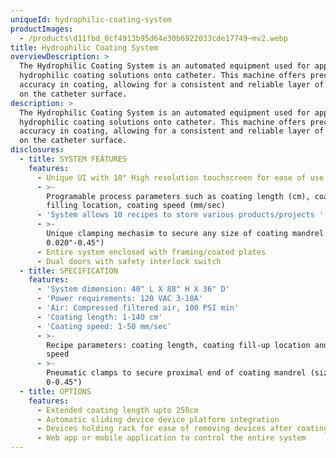 ```yaml
---
uniqueId: hydrophilic-coating-system
productImages:
  - /products\d11fbd_0cf4913b95d64e30b6922033cde17749~mv2.webp
title: Hydrophilic Coating System
overviewDescription: >
  The Hydrophilic Coating System is an automated equipment used for applying
  hydrophilic coating solutions onto catheter. This machine offers precision and
  accuracy in coating, allowing for a consistent and reliable layer of coating
  on the catheter surface.
description: >
  The Hydrophilic Coating System is an automated equipment used for applying
  hydrophilic coating solutions onto catheter. This machine offers precision and
  accuracy in coating, allowing for a consistent and reliable layer of coating
  on the catheter surface.
disclosures:
  - title: SYSTEM FEATURES
    features:
      - Unique UI with 10" High resolution touchscreen for ease of use
      - >-
        Programable process parameters such as coating length (cm), coating
        filling location, coating speed (mm/sec)
      - 'System allows 10 recipes to store various products/projects '
      - >-
        Unique clamping mechasim to secure any size of coating mandrel (OD
        0.020"-0.45")
      - Entire system enclosed with framing/coated plates
      - Dual doors with safety interlock switch
  - title: SPECIFICATION
    features:
      - 'System dimension: 40" L X 88" H X 36" D'
      - 'Power requirements: 120 VAC 3-10A'
      - 'Air: Compressed filtered air, 100 PSI min'
      - 'Coating length: 1-140 cm'
      - 'Coating speed: 1-50 mm/sec'
      - >-
        Recipe parameters: coating length, coating fill-up location and coating
        speed
      - >-
        Pneumatic clamps to secure proximal end of coating mandrel (size OD
        0-0.45")
  - title: OPTIONS
    features:
      - Extended coating length upto 250cm
      - Automatic sliding device device platform integration
      - Devices holding rack for ease of removing devices after coating
      - Web app or mobile application to control the entire system
---
```


